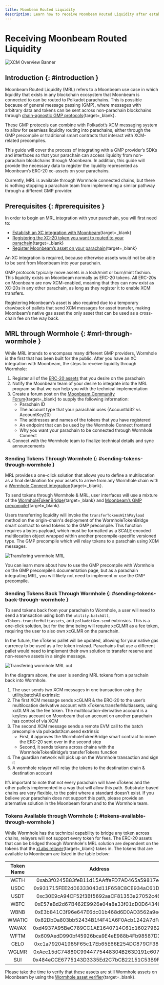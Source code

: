 ```yaml
---
title: Moonbeam Routed Liquidity
description: Learn how to receive Moonbeam Routed Liquidity after establishing a cross-chain integration with a Moonbeam-based network.  
---
```


# Receiving Moonbeam Routed Liquidity

![XCM Overview Banner](/images/builders/interoperability/xcm/xc-integration/xc-integration-banner.png)

## Introduction {: #introduction }

Moonbeam Routed Liquidity (MRL) refers to a Moonbeam use case in which liquidity that exists in any blockchain ecosystem that Moonbeam is connected to can be routed to Polkadot parachains. This is possible because of general message passing (GMP), where messages with arbitrary data and tokens can be sent across non-parachain blockchains through [chain-agnostic GMP protocols](/builders/interoperability/protocols){target=_blank}.  

These GMP protocols can combine with Polkadot’s XCM messaging system to allow for seamless liquidity routing into parachains, either through the GMP precompile or traditional smart contracts that interact with XCM-related precompiles.

This guide will cover the process of integrating with a GMP provider’s SDKs and interfaces so that your parachain can access liquidity from non-parachain blockchains through Moonbeam. In addition, this guide will provide the necessary data to register the liquidity represented as Moonbeam’s ERC-20 xc-assets on your parachains.

Currently, MRL is available through Wormhole connected chains, but there is nothing stopping a parachain team from implementing a similar pathway through a different GMP provider.  

## Prerequisites {: #prerequisites }

In order to begin an MRL integration with your parachain, you will first need to:  

- [Establish an XC integration with Moonbeam](/builders/interoperability/xcm/xc-integration){target=_blank}
- [Registering the XC-20 token you want to routed to your parachain](/builders/interoperability/xcm/xc-integration#register-local-xc-20s-erc-20s){target=_blank}
- [Register Moonbeam’s asset on your parachain](/builders/interoperability/xcm/xc-integration#moonbeam-native-tokens){target=_blank}

An XC integration is required, because otherwise assets would not be able to be sent from Moonbeam into your parachain.  

GMP protocols typically move assets in a lock/mint or burn/mint fashion. This liquidity exists on Moonbeam normally as ERC-20 tokens. All ERC-20s on Moonbeam are now XCM-enabled, meaning that they can now exist as XC-20s in any other parachain, as long as they register it to enable XCM transfers.  

Registering Moonbeam’s asset is also required due to a temporary drawback of pallets that send XCM messages for asset transfer, making Moonbeam’s native gas asset the only asset that can be used as a cross-chain fee on the way back.  

## MRL through Wormhole {: #mrl-through-wormhole }

While MRL intends to encompass many different GMP providers, Wormhole is the first that has been built for the public. After you have an XC integration with Moonbeam, the steps to receive liquidity through Wormhole:  

1. Register all of the [ERC-20 assets](#tokens-available-through-wormhole) that you desire on the parachain
2. Notify the Moonbeam team of your desire to integrate into the MRL program so that we can help you with the technical implementation
3. Create a forum post on the [Moonbeam Community Forum](https://forum.moonbeam.foundation/){target=_blank} to supply the following information:
    - Parachain ID  
    - The account type that your parachain uses (AccountId32 vs AccountKey20)  
    - The addresses and names of the tokens that you have registered  
    - An endpoint that can be used by the Wormhole Connect frontend  
    - Why you want your parachain to be connected through Wormhole Connect  
4. Connect with the Wormhole team to finalize technical details and sync announcements  

### Sending Tokens Through Wormhole {: #sending-tokens-through-wormhole }

MRL provides a one-click solution that allows you to define a multilocation as a final destination for your assets to arrive from any Wormhole chain with a [Wormhole Connect integration](https://wormhole.com/connect/){target=_blank}.  

To send tokens through Wormhole & MRL, user interfaces will use a mixture of the [WormholeTokenBridge](https://github.com/wormhole-foundation/wormhole/blob/main/ethereum/contracts/bridge/interfaces/ITokenBridge.sol){target=_blank} and [Moonbeam’s GMP precompile](/builders/pallets-precompiles/precompiles/gmp){target=_blank}.  

Users transferring liquidity will invoke the `transferTokensWithPayload` method on the origin-chain's deployment of the WormholeTokenBridge smart contract to send tokens to the GMP precompile. This function requires a bytes payload, which must be formatted as a SCALE encoded multilocation object wrapped within another precompile-specific versioned type. The GMP precompile which will relay tokens to a parachain using XCM messages.  

![Transfering wormhole MRL](/images/builders/interoperability/mrl/mrl-1.png)

You can learn more about how to use the GMP precompile with Wormhole on the GMP precompile’s documentation page, but as a parachain integrating MRL, you will likely not need to implement or use the GMP precompile.  

### Sending Tokens Back Through Wormhole {: #sending-tokens-back-through-wormhole }

To send tokens back from your parachain to Wormhole, a user will need to send a transaction using both the `utility.batchAll`, `xTokens.transferMultiassets`, and `polkadotXcm.send` extrinsics. This is a one-click solution, but for the time being will require xcGLMR as a fee token, requiring the user to also own xcGLMR on the parachain.  

In the future, the xTokens pallet will be updated, allowing for your native gas currency to be used as a fee token instead. Parachains that use a different pallet would need to implement their own solution to transfer reserve and non-reserve assets in a single message.  

![Transfering wormhole MRL out](/images/builders/interoperability/mrl/mrl-2.png)

In the diagram above, the user is sending MRL tokens from a parachain back into Wormhole.

1. The user sends two XCM messages in one transaction using the utility.batchAll extrinsic:
2. The first XCM message sends xcGLMR & the ERC-20 to the user’s multilocation derivative account with xTokens.transferMultiassets, using xcGLMR as the fee token. The multilocation-derivative account is a keyless account on Moonbeam that an account on another parachain has control of via XCM
3. The second XCM message sends a remote EVM call to the batch precompile via polkadotXcm.send extrinsic
    - First, it approves the WormholeTokenBridge smart contract to move the ERC-20 sent over in the second step 
    - Second, it sends tokens across chains with the WormholeTokenBridge’s transferTokens function
4. The guardian network will pick up on the Wormhole transaction and sign it 
5. A wormhole relayer will relay the tokens to the destination chain & destination account

It’s important to note that not every parachain will have xTokens and the other pallets implemented in a way that will allow this path. Substrate-based chains are very flexible, to the point where a standard doesn’t exist. If you believe your parachain does not support this path, please provide an alternative solution in the Moonbeam forum and to the Wormhole team.  

### Tokens Available through Wormhole {: #tokens-available-through-wormhole }

While Wormhole has the technical capability to bridge any token across chains, relayers will not support every token for fees. The ERC-20 assets that can be bridged through Wormhole's MRL solution are dependent on the tokens that the [xLabs relayer](https://xlabs.xyz/){target=_blank} takes in. The tokens that are available to Moonbeam are listed in the table below:  

| Token Name |                  Address                   |
|:----------:|:------------------------------------------:|
|    WETH    | 0xab3f0245B83feB11d15AAffeFD7AD465a59817eD |
|    USDC    | 0x931715FEE2d06333043d11F658C8CE934aC61D0c |
|    USDT    | 0xc30E9cA94CF52f3Bf5692aaCF81353a27052c46f |
|    WBTC    | 0xE57eBd2d67B462E9926e04a8e33f01cD0D64346D |
|    WBNB    | 0xE3b841C3f96e647E6dc01b468d6D0AD3562a9eeb |
|   WMATIC   | 0x82DbDa803bb52434B1f4F41A6F0Acb1242A7dFa3 |
|   WAVAX    | 0xd4937A95BeC789CC1AE1640714C61c160279B22F |
|    WFTM    | 0x609AedD990bf45926bca9E4eE988b4Fb98587D3A |
|    CELO    | 0xc1a792041985F65c17Eb65E66E254DC879CF380b |
|   WGLMR    | 0xAcc15dC74880C9944775448304B263D191c6077F |
|    SUI     | 0x484eCCE6775143D3335Ed2C7bCB22151C53B9F49 |

Please take the time to verify that these assets are still Wormhole assets on Moonbeam by using the [Wormhole asset verifier](https://www.portalbridge.com/#/token-origin-verifier){target=_blank}.  
